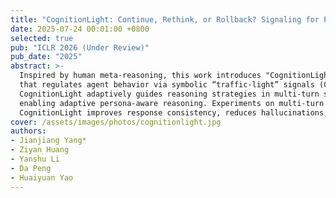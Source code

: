 ```yaml
---
title: "CognitionLight: Continue, Rethink, or Rollback? Signaling for Persona-Aware Reasoning in Intelligent Agents"
date: 2025-07-24 00:01:00 +0800
selected: true
pub: "ICLR 2026 (Under Review)"
pub_date: "2025"
abstract: >-
  Inspired by human meta-reasoning, this work introduces "CognitionLight", a cognitively inspired control plugin 
  that regulates agent behavior via symbolic “traffic-light” signals (Continue, Switch Persona, Rollback). 
  CognitionLight adaptively guides reasoning strategies in multi-turn scenarios, mitigating hallucinations and 
  enabling adaptive persona-aware reasoning. Experiments on multi-turn reasoning benchmarks show that 
  CognitionLight improves response consistency, reduces hallucinations, and enhances flexibility in dynamic agent behavior.
cover: /assets/images/photos/cognitionlight.jpg
authors:
- Jianjiang Yang* 
- Ziyan Huang
- Yanshu Li
- Da Peng
- Huaiyuan Yao
---
```

